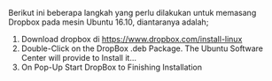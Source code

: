 Berikut ini beberapa langkah yang perlu dilakukan untuk memasang Dropbox pada mesin Ubuntu 16.10, diantaranya adalah;

1. Download dropbox di https://www.dropbox.com/install-linux
2. Double-Click on the DropBox .deb Package. The Ubuntu Software Center will provide to Install it…
3. On Pop-Up Start DropBox to Finishing Installation
